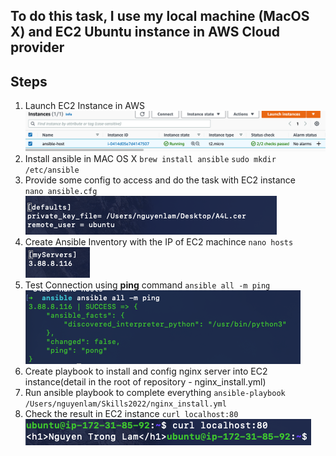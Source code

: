## To do this task, I use my local machine (MacOS X) and EC2 Ubuntu instance in AWS Cloud provider 
## Steps
1. Launch EC2 Instance in AWS  
<space><space>
![Result](./Screen%20Shot%202022-09-25%20at%2020.15.22.png)
1. Install ansible in MAC OS X 
`brew install ansible`
`sudo mkdir /etc/ansible`
3. Provide some config to access and do the task with EC2 instance  
`nano ansible.cfg`
![Result](./Screen%20Shot%202022-09-25%20at%2020.18.49.png)
4. Create Ansible Inventory with the IP of EC2 machince
`nano hosts`
![Result](./Screen%20Shot%202022-09-25%20at%2020.19.59.png)
5. Test Connection using **ping** command 
`ansible all -m ping`
![Result](./Screen%20Shot%202022-09-25%20at%2020.22.03.png)
6. Create playbook to install and config nginx server into EC2 instance(detail in the root of repository - nginx_install.yml)
7. Run ansible playbook to complete everything 
`ansible-playbook /Users/nguyenlam/Skills2022/nginx_install.yml`
8. Check the result in EC2 instance
`curl localhost:80`
![Result](./Screen%20Shot%202022-09-25%20at%2020.26.04.png)



